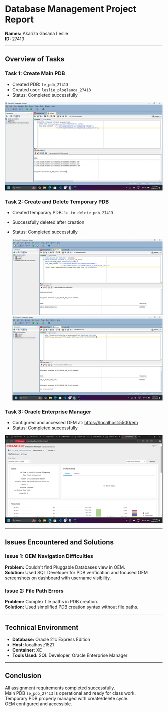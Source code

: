 # Database Management Project Report
**Names:** Akariza Gasana Leslie  
**ID:** 27413  

---

 
## Overview of Tasks

### Task 1: Create Main PDB
- Created PDB: `le_pdb_27413`
- Created user: `leslie_plsqlauca_27413`
- Status:  Completed successfully

 ![PDB Creation & Verification](images/main.png)

### Task 2: Create and Delete Temporary PDB
- Created temporary PDB: `le_to_delete_pdb_27413`
- Successfully deleted after creation
- Status: Completed successfully

  ![PDB Creation ](images/create.png)   ![PDB Creation ](images/delete.png)

### Task 3: Oracle Enterprise Manager
- Configured and accessed OEM at: [https://localhost:5500/em](https://localhost:5500/em)
- Status:  Completed successfully
  
![oem](images/dashboard.png)

---

## Issues Encountered and Solutions


### Issue 1: OEM Navigation Difficulties
**Problem:** Couldn't find Pluggable Databases view in OEM.  
**Solution:** Used SQL Developer for PDB verification and focused OEM screenshots on dashboard with username visibility.

### Issue 2: File Path Errors
**Problem:** Complex file paths in PDB creation.  
**Solution:** Used simplified PDB creation syntax without file paths.

---

## Technical Environment

- **Database:** Oracle 21c Express Edition  
- **Host:** localhost:1521  
- **Container:** XE  
- **Tools Used:** SQL Developer,  Oracle Enterprise Manager

---

## Conclusion

All assignment requirements completed successfully.  
Main PDB `le_pdb_27413` is operational and ready for class work.  
Temporary PDB properly managed with create/delete cycle.  
OEM configured and accessible.
